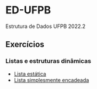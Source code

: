 # ED-UFPB
 Estrutura de Dados UFPB 2022.2

## Exercícios
### Listas e estruturas dinâmicas
* [Lista estática](src/exArrayList/MainArraySeq.java)
* [Lista simplesmente encadeada](src/exLinkedList/MainListaEncad.java)
